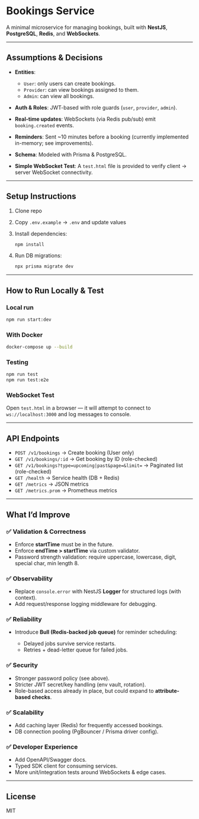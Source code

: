 # Bookings Service

A minimal microservice for managing bookings, built with **NestJS**, **PostgreSQL**, **Redis**, and **WebSockets**.

---

## Assumptions & Decisions

* **Entities**:

  * `User`: only users can create bookings.
  * `Provider`: can view bookings assigned to them.
  * `Admin`: can view all bookings.
* **Auth & Roles**: JWT-based with role guards (`user`, `provider`, `admin`).
* **Real-time updates**: WebSockets (via Redis pub/sub) emit `booking.created` events.
* **Reminders**: Sent \~10 minutes before a booking (currently implemented in-memory; see improvements).
* **Schema**: Modeled with Prisma & PostgreSQL.
* **Simple WebSocket Test**: A `test.html` file is provided to verify client → server WebSocket connectivity.

---

## Setup Instructions

1. Clone repo

2. Copy `.env.example` → `.env` and update values

3. Install dependencies:

   ```bash
   npm install
   ```

4. Run DB migrations:

   ```bash
   npx prisma migrate dev
   ```

---

## How to Run Locally & Test

### Local run

```bash
npm run start:dev
```

### With Docker

```bash
docker-compose up --build
```

### Testing

```bash
npm run test
npm run test:e2e
```

### WebSocket Test

Open `test.html` in a browser — it will attempt to connect to `ws://localhost:3000` and log messages to console.

---

## API Endpoints

* `POST /v1/bookings` → Create booking (User only)
* `GET /v1/bookings/:id` → Get booking by ID (role-checked)
* `GET /v1/bookings?type=upcoming|past&page=&limit=` → Paginated list (role-checked)
* `GET /health` → Service health (DB + Redis)
* `GET /metrics` → JSON metrics
* `GET /metrics.prom` → Prometheus metrics

---

## What I’d Improve

### ✅ Validation & Correctness

* Enforce **startTime** must be in the future.
* Enforce **endTime > startTime** via custom validator.
* Password strength validation: require uppercase, lowercase, digit, special char, min length 8.

### ✅ Observability

* Replace `console.error` with NestJS **Logger** for structured logs (with context).
* Add request/response logging middleware for debugging.

### ✅ Reliability

* Introduce **Bull (Redis-backed job queue)** for reminder scheduling:

  * Delayed jobs survive service restarts.
  * Retries + dead-letter queue for failed jobs.

### ✅ Security

* Stronger password policy (see above).
* Stricter JWT secret/key handling (env vault, rotation).
* Role-based access already in place, but could expand to **attribute-based checks**.

### ✅ Scalability

* Add caching layer (Redis) for frequently accessed bookings.
* DB connection pooling (PgBouncer / Prisma driver config).

### ✅ Developer Experience

* Add OpenAPI/Swagger docs.
* Typed SDK client for consuming services.
* More unit/integration tests around WebSockets & edge cases.

---

## License

MIT

